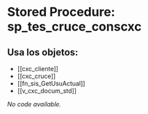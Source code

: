 # Stored Procedure: sp_tes_cruce_conscxc

## Usa los objetos:
- [[cxc_cliente]]
- [[cxc_cruce]]
- [[fn_sis_GetUsuActual]]
- [[v_cxc_docum_std]]

*No code available.*

